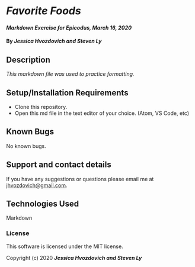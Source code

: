 # _Favorite Foods_

#### _Markdown Exercise for Epicodus, March 16, 2020_

#### By _**Jessica Hvozdovich and Steven Ly**_

## Description

_This markdown file was used to practice formatting._

## Setup/Installation Requirements

* Clone this repository.
* Open this md file in the text editor of your choice. (Atom, VS Code, etc)

## Known Bugs

No known bugs.

## Support and contact details

If you have any suggestions or questions please email me at jhvozdovich@gmail.com.

## Technologies Used

Markdown

### License

This software is licensed under the MIT license.

Copyright (c) 2020 **_Jessica Hvozdovich and Steven Ly_**